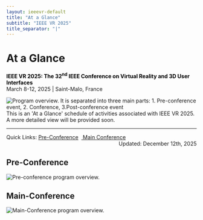```yaml
---
layout: ieeevr-default
title: "At a Glance"
subtitle: "IEEE VR 2025"
title_separator: "|"
---
```


<div>
    <h1 id="cfp-demos">At a Glance</h1>
    <p>
        <strong style="color: black">IEEE VR 2025: The 32<sup>nd</sup> IEEE Conference on Virtual Reality and 3D User Interfaces</strong><br />
            March 8-12, 2025 | Saint-Malo, France
    </p> 
    <div class="ieeevrmsgbox bold alignCenter">
        <div class = "ieeevrmsgboxInside med">
			<img src="/2025/assets/images/program/overview.png" alt="Program overview. It is separated into three main parts: 1. Pre-conference event, 2. Conference, 3.Post-conference event">
           This is an 'At a Glance' schedule of activities associated with IEEE VR 2025. <br/>
           A more detailed view will be provided soon.<br>
           <span class="main_view"><hr></span>
           <div class="alignCenter main_view">Quick Links: <a href="#pre">Pre-Conference</a>&nbsp;&nbsp;<a href="#full"> Main Conference</a></div>
           <div class="italic med" style="text-align: right;">Updated: December 12th, 2025 </div>
        </div>
    </div>   
    <div class="main_view">
        <h2 id="pre">Pre-Conference</h2>
		<img src="/2025/assets/images/program/Pre-conference.png" alt="Pre-conference program overview.">
        <!--<iframe src="{{"/assets/program/vr2025_overall_schedule-36-public-pre.pdf" | relative_url }}#zoom=40" 
            title="IEEE VR 2025 Schedule (PDF)"
            width="100%"
            height="600px"
            loading="lazy"
            style="border:none;">
        </iframe>-->
        <h2 id="full">Main-Conference</h2>
        <img src="/2025/assets/images/program/Main-conference.png" alt="Main-Conference program overview.">
        <!--<iframe src="{{"/assets/program/vr2025_overall_schedule-36-public-pre.pdf" | relative_url }}#zoom=31" 
            title="IEEE VR 2025 Schedule (PDF)"
            width="100%"
            height="600px"
            loading="lazy"
            style="border:none;">
        </iframe>-->
    </div>
     <!--<div class="mobile_view">         
         <iframe frameborder="0" scrolling="no" height="600px" width="100%" src="https://docs.google.com/gview?url=https://ieeevr.org/2025/assets/program/vr2025_overall_schedule-38-public-mobile.pdf&embedded=true"> </iframe>    
    </div>-->
</div>